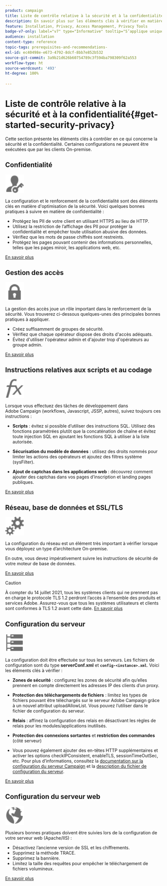 ```yaml
---
product: campaign
title: Liste de contrôle relative à la sécurité et à la confidentialité
description: En savoir plus sur les éléments clés à vérifier en matière de sécurité et de confidentialité
feature: Installation, Privacy, Access Management, Privacy Tools
badge-v7-only: label="v7" type="Informative" tooltip="S’applique uniquement à Campaign Classic v7"
audience: installation
content-type: reference
topic-tags: prerequisites-and-recommendations-
exl-id: ec40498e-e673-4792-8dcf-8bb7e852b532
source-git-commit: 3a9b21d626b60754789c3f594ba798309f62a553
workflow-type: ht
source-wordcount: '493'
ht-degree: 100%

---
```


# Liste de contrôle relative à la sécurité et à la confidentialité{#get-started-security-privacy}



Cette section présente les éléments clés à contrôler en ce qui concerne la sécurité et la confidentialité. Certaines configurations ne peuvent être exécutées que par les clients On-premise.

## Confidentialité

<img src="assets/do-not-localize/icon_privacy.svg" width="60px">

La configuration et le renforcement de la confidentialité sont des éléments clés en matière d&#39;optimisation de la sécurité. Voici quelques bonnes pratiques à suivre en matière de confidentialité :

* Protégez les PII de votre client en utilisant HTTPS au lieu de HTTP.
* Utilisez la restriction de l’affichage des PII pour protéger la confidentialité et empêcher toute utilisation abusive des données.
* Vérifiez que les mots de passe chiffrés sont restreints.
* Protégez les pages pouvant contenir des informations personnelles, telles que les pages miroir, les applications web, etc.

[En savoir plus](../../installation/using/privacy.md)

## Gestion des accès

<img src="assets/do-not-localize/icon_access.svg" width="60px">

La gestion des accès joue un rôle important dans le renforcement de la sécurité. Vous trouverez ci-dessous quelques-unes des principales bonnes pratiques à appliquer.

* Créez suffisamment de groupes de sécurité.
* Vérifiez que chaque opérateur dispose des droits d&#39;accès adéquats.
* Évitez d&#39;utiliser l&#39;opérateur admin et d&#39;ajouter trop d&#39;opérateurs au groupe admin.

[En savoir plus](../../installation/using/access-management.md)

## Instructions relatives aux scripts et au codage

<img src="assets/do-not-localize/icon_scripting.svg" width="60px">

Lorsque vous effectuez des tâches de développement dans Adobe Campaign (workflows, Javascript, JSSP, autres), suivez toujours ces instructions :

* **Scripts** : évitez si possible d’utiliser des instructions SQL. Utilisez des fonctions paramétrées plutôt que la concaténation de chaîne et évitez toute injection SQL en ajoutant les fonctions SQL à utiliser à la liste autorisée.

* **Sécurisation du modèle de données** : utilisez des droits nommés pour limiter les actions des opérateurs et ajoutez des filtres système (sysFilter).

* **Ajout de captchas dans les applications web** : découvrez comment ajouter des captchas dans vos pages d’inscription et landing pages publiques.

[En savoir plus](../../installation/using/scripting-coding-guidelines.md)

## Réseau, base de données et SSL/TLS

<img src="assets/do-not-localize/icon_network.svg" width="60px">

La configuration du réseau est un élément très important à vérifier lorsque vous déployez un type d’architecture On-premise.

En outre, vous devez impérativement suivre les instructions de sécurité de votre moteur de base de données.

[En savoir plus](../../installation/using/network-database.md)

>[!CAUTION]
>
>À compter du 14 juillet 2021, tous les systèmes clients qui ne prennent pas en charge le protocole TLS 1.2 perdront l’accès à l’ensemble des produits et services Adobe. Assurez-vous que tous les systèmes utilisateurs et clients sont conformes à TLS 1.2 avant cette date. [En savoir plus](https://helpx.adobe.com/x-productkb/multi/eol-tls-support.html)   

## Configuration du serveur

<img src="assets/do-not-localize/icon_server.svg" width="60px">

La configuration doit être effectuée sur tous les serveurs. Les fichiers de configuration sont du type **serverConf.xml** et **`config-<instance>.xml`**. Voici les éléments clés à vérifier :

* **Zones de sécurité** : configurez les zones de sécurité afin qu’elles prennent en compte directement les adresses IP des clients d’un proxy.

* **Protection des téléchargements de fichiers** : limitez les types de fichiers pouvant être téléchargés sur le serveur Adobe Campaign grâce à un nouvel attribut uploadAllowList. Vous pouvez l’utiliser dans le fichier de configuration du serveur.

* **Relais** : affinez la configuration des relais en désactivant les règles de relais pour les modules/applications inutilisés.

* **Protection des connexions sortantes** et **restriction des commandes** (côté serveur)

* Vous pouvez également ajouter des en-têtes HTTP supplémentaires et activer les options checkIPConsistent, enableTLS, sessionTimeOutSec, etc. Pour plus d’informations, consultez la [documentation sur la configuration du serveur Campaign](../../installation/using/configuring-campaign-server.md) et la [description du fichier de configuration du serveur](../../installation/using/the-server-configuration-file.md).

[En savoir plus](../../installation/using/server-configuration.md)

## Configuration du serveur web

<img src="assets/do-not-localize/icon_web.svg" width="60px">

Plusieurs bonnes pratiques doivent être suivies lors de la configuration de votre serveur web (Apache/IIS) :

* Désactivez l’ancienne version de SSL et les chiffrements.
* Supprimez la méthode TRACE.
* Supprimez la bannière.
* Limitez la taille des requêtes pour empêcher le téléchargement de fichiers volumineux.

[En savoir plus](../../installation/using/web-server-configuration.md)
